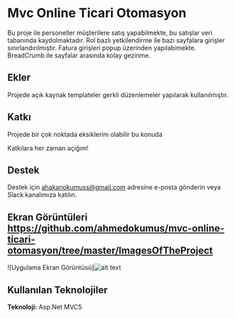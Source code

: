 
# Mvc Online Ticari Otomasyon

Bu proje ile personeller müşterilere satış yapabilmekte, bu satışlar veri tabanında kaydolmaktadır. Rol bazlı yetkilendirme ile bazı sayfalara girişler sınırlandırılmıştır. Fatura girişleri popup üzerinden yapılabimekte. BreadCrumb ile sayfalar arasında kolay gezinme.

## Ekler

Projede açık kaynak templateler gerkli düzenlemeler yapılarak kullanılmıştır.
## Katkı

Projede bir çok noktada eksiklerim olabilir bu konuda

Katkılara her zaman açığım!
## Destek

Destek için ahakanokumuss@gmail.com adresine e-posta gönderin veya Slack kanalımıza katılın.

  
## Ekran Görüntüleri https://github.com/ahmedokumus/mvc-online-ticari-otomasyon/tree/master/ImagesOfTheProject

![Uygulama Ekran Görüntüsü]![alt text](https://github.com/[ahmedokumus]/[mvc-online-ticari-otomasyon]/tree/[master]/ImagesOfTheProject/login.png?raw=true)

  
## Kullanılan Teknolojiler

**Teknoloji:** Asp.Net MVC5
